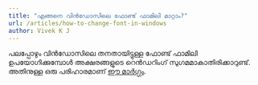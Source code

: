 ```yaml
---
title: "എങ്ങനെ വിൻഡോസിലെ ഫോണ്ട് ഫാമിലി മാറ്റാം?"
url: /articles/how-to-change-font-in-windows
author: Vivek K J
---
```


പലപ്പോഴും വിൻഡോസിലെ തനതായിട്ടുള്ള ഫോണ്ട് ഫാമിലി ഉപയോഗിക്കുമ്പോൾ അക്ഷരങ്ങളുടെ റെൻഡറിംഗ് സുഗമമാകാതിരിക്കാറുണ്ട്. അതിനുള്ള ഒരു പരിഹാരമാണ് [ഈ മാർഗ്ഗം][1].

[1]: https://wiki.smc.org.in/%E0%B4%B8%E0%B4%B9%E0%B4%BE%E0%B4%AF%E0%B4%82#Changing_Default_Font-family_Of_Windows_Operating_System
